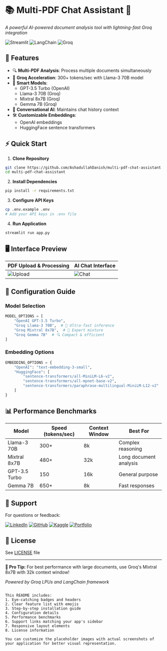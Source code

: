 # 📚 Multi-PDF Chat Assistant 🤖

*A powerful AI-powered document analysis tool with lightning-fast Groq integration*

![Streamlit](https://img.shields.io/badge/Streamlit-FF4B4B?style=for-the-badge&logo=Streamlit&logoColor=white)
![LangChain](https://img.shields.io/badge/LangChain-00ADD8?style=for-the-badge&logo=langchain&logoColor=white)
![Groq](https://img.shields.io/badge/Groq-3DDC84?style=for-the-badge&logo=groq&logoColor=white)

## 🌟 Features

- 🔍 **Multi-PDF Analysis**: Process multiple documents simultaneously
- 🚀 **Groq Acceleration**: 300+ tokens/sec with Llama-3 70B model
- 🧠 **Smart Models**:
  - GPT-3.5 Turbo (OpenAI)
  - Llama-3 70B (Groq)
  - Mixtral 8x7B (Groq)
  - Gemma 7B (Groq)
- 🤖 **Conversational AI**: Maintains chat history context
- 🛠️ **Customizable Embeddings**:
  - OpenAI embeddings
  - HuggingFace sentence transformers

## ⚡ Quick Start

1. **Clone Repository**

```bash
git clone https://github.com/AshadullahDanish/multi-pdf-chat-assistant.git
cd multi-pdf-chat-assistant
```
2. **Install Dependencies**

```bash
pip install -r requirements.txt
```

3. **Configure API Keys**
```bash
cp .env.example .env
# Add your API keys in .env file
```

4. **Run Application**
```bash
streamlit run app.py
```

## 🖥️ Interface Preview

| PDF Upload & Processing | AI Chat Interface |
|-------------------------|-------------------|
| ![Upload](https://via.placeholder.com/400x250/2D3748/fff?text=PDF+Upload+Section) | ![Chat](https://via.placeholder.com/400x250/2D3748/fff?text=AI+Chat+Interface) |

## 🔧 Configuration Guide

### Model Selection
```python
MODEL_OPTIONS = [
    "OpenAI GPT-3.5 Turbo",
    "Groq Llama-3 70B",  # 🚀 Ultra-fast inference
    "Groq Mixtral 8x7B",  # 🧠 Expert mixture
    "Groq Gemma 7B"  # 🔍 Compact & efficient
]
```

### Embedding Options
```python
EMBEDDING_OPTIONS = {
    "OpenAI": "text-embedding-3-small",
    "HuggingFace": [
        "sentence-transformers/all-MiniLM-L6-v2",
        "sentence-transformers/all-mpnet-base-v2",
        "sentence-transformers/paraphrase-multilingual-MiniLM-L12-v2"
    ]
}
```

## 📊 Performance Benchmarks

| Model           | Speed (tokens/sec) | Context Window | Best For                  |
|-----------------|--------------------|----------------|---------------------------|
| Llama-3 70B     | 300+               | 8k             | Complex reasoning         |
| Mixtral 8x7B    | 480+               | 32k            | Long document analysis    |
| GPT-3.5 Turbo   | 150                | 16k            | General purpose           |
| Gemma 7B        | 650+               | 8k             | Fast responses            |

## 💬 Support

For questions or feedback:

[![LinkedIn](https://img.shields.io/badge/LinkedIn-0077B5?style=for-the-badge&logo=linkedin&logoColor=white)](https://www.linkedin.com/in/ashadullah-danish)
[![GitHub](https://img.shields.io/badge/GitHub-100000?style=for-the-badge&logo=github&logoColor=white)](https://github.com/AshadullahDanish)
[![Kaggle](https://img.shields.io/badge/Kaggle-20BEFF?style=for-the-badge&logo=Kaggle&logoColor=white)](https://www.kaggle.com/ashadullah)
[![Portfolio](https://img.shields.io/badge/Portfolio-4285F4?style=for-the-badge&logo=Google-chrome&logoColor=white)](https://ashadullahdanish.netlify.app/)

## 📜 License

See [LICENSE](LICENSE) file

---

**🚀 Pro Tip:** For best performance with large documents, use Groq's Mixtral 8x7B with 32k context window!

*Powered by Groq LPUs and LangChain framework*
```

This README includes:
1. Eye-catching badges and headers
2. Clear feature list with emojis
3. Step-by-step installation guide
4. Configuration details
5. Performance benchmarks
6. Support links matching your app's sidebar
7. Responsive layout elements
8. License information

You can customize the placeholder images with actual screenshots of your application for better visual representation.